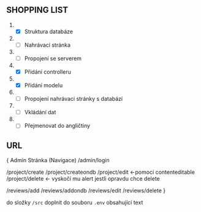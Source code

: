 ## SHOPPING LIST
1. - [x] Struktura databáze
2. - [ ] Nahrávací stránka
3. - [ ] Propojení se serverem
4. - [x] Přidání controlleru
5. - [x] Přidání modelu
6. - [ ] Propojení nahrávací stránky s databází
7. - [ ] Vkládání dat
8. - [ ] Přejmenovat do angličtiny

## URL

{ Admin Stránka (Navigace)
/admin/login

/project/create
/project/createondb
/project/edit <-pomocí contenteditable
/project/delete <- vyskočí mu alert jestli opravdu chce delete

/reviews/add
/reviews/addondb
/reviews/edit
/reviews/delete
}

do složky `/src` doplnit do souboru `.env` obsahující text
